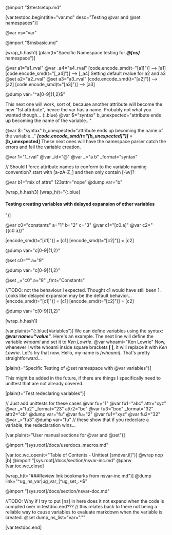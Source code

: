 @import "$/testsetup.md"

[var.testdoc.begin(title="var.md" desc="Testing @var and @set namespaces")]

@var ns="var"

@import "$/nsbasic.md"

[wrap_h.hash1]
[plain(t="Specific Namespace testing for ***@[ns]*** namespace")]

@var a1="a1_rval"
@var _a4="a4_rval"
[code.encode_smd(t="[a1]")] --> [a1]
[code.encode_smd(t="[_a4]")] --> [_a4]
Setting default rvalue for a2 and a3
@set a2="a2_rval"
@set a3="a3_rval"
[code.encode_smd(t="[a2]")] --> [a2]
[code.encode_smd(t="[a3]")] --> [a3]

@dump var="^a[0-9]{1,2}$"

This next one will work, sort of, because another attribute will become the new "1st attribute", hence the var has a name. Probably not what you wanted though...
{:.blue}&nbsp;@var $="syntax" b_unexpected="attribute ends up becoming the name of the variable..."

@var $="syntax" b_unexpected="attribute ends up becoming the name of the variable..."
***[code.encode_smd(t="[b_unexpected]")]*** = **[b_unexpected]**
These next ones will have the namespace parser  catch the errors and fail the variable creation.

@var 1="1_rval"
@var _id="@"
@var _="a b" _format="syntax"

// Should I force attribute names to conform to the variable naming convention? start with [a-zA-Z_] and then only contain [-\w]?

@var b1="mix of attrs" 123attr="nope"
@dump var="b"

[wrap_h.hash3]
[wrap_h(t="{:.blue}<h4>Testing creating variables with delayed expansion of other variables</h4>")]

@var c0="constants" a="1" b="2" c="3"
@var c1="[c0.a]"
@var c2="{{c0.a}}"

[encode_smd(t="[c1]")] = [c1]
[encode_smd(t="[c2]")] = [c2]

@dump var="c[0-9]{1,2}"

@set c0="" a="9"

@dump var="c[0-9]{1,2}"

@set _="c0" a="8" _fmt="Constants"

//TODO: not the behaviour I expected. Thought c1 would have still been 1. Looks like delayed expansion may be the default behavior...
[encode_smd(t="[c1]")] = [c1]
[encode_smd(t="[c2]")] = [c2]

@dump var="c[0-9]{1,2}"


[wrap_h.hash1]

[var.plain(t="{:.blue}Variables")]
We can define variables using the syntax: ***@var name="value"***. Here's an example. The next line will define the variable *whoami* and set it to *Ken Lowrie*.
@var whoami="Ken Lowrie"
Now, whenever I write whoami inside square brackets **[ ]**, it will replace it with *Ken Lowrie*. Let's try that now. Hello, my name is *[whoami]*. That's pretty straightforward...

[plain(t="Specific Testing of @set namespace with @var variables")]

This might be added in the future, if there are things I specifically need to unittest that are not already covered.

[plain(t="Test redeclaring variables")]

// Just add unittests for these cases
@var fu="1"
@var fu1="abc" attr="xyz"
@var _="fu2" _format="23" attr2="bc"
@var fu3="boo" _format="32" attr2="cb"
@dump var="fu"
@var fu="2"
@var fu1="xyz"
@var fu2="32"
@var _="fu3"
@dump var="fu"
// these show that if you redeclare a variable, the redeclaration wins...



[var.plain(t="User manual sections for @var and @set")]

@import "[sys.root]/docs/userdocs_macros.md"

[var.toc.wc_open(t="Table of Contents - Unittest [smdvar.il]")]
@wrap nop
[b]
@import "[sys.root]/docs/section/nsvar-inc.md"
@parw
[var.toc.wc_close]

[wrap_h(t="###Review link bookmarks from nsvar-inc.md")]
@dump link="^ug_ns_var|ug_var_|^ug_set_.*$"

@import "[sys.root]/docs/section/nsvar-doc.md"

//TODO: Why if I try to put [ns] in here does it not expand when the code is compiled over in testdoc.end???
// this relates back to there not being a reliable way to cause variables to evaluate markdown when the variable is created.
@set dump_ns_list="var=\".\""

[var.testdoc.end]
